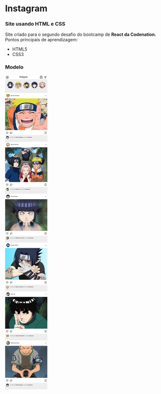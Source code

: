 # Instagram

### Site usando HTML e CSS

Site criado para o segundo desafio do bootcamp de **React da Codenation.**</br>
Pontos principais de aprendizagem:
- HTML5
- CSS3

### Modelo

![](https://github.com/CeciliaBraz/Instagram/blob/master/img/modelo.png)
